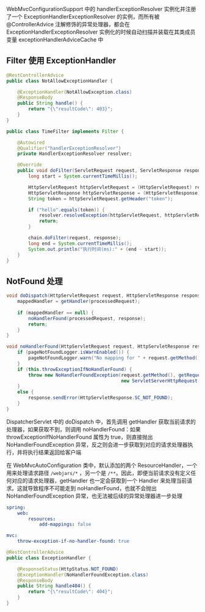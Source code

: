 WebMvcConfigurationSupport 中的 handlerExceptionResolver 实例化并注册了一个 ExceptionHandlerExceptionResolver 的实例，而所有被 @ControllerAdvice 注解修饰的异常处理器，都会在 ExceptionHandlerExceptionResolver 实例化的时候自动扫描并装载在其类成员变量 exceptionHandlerAdviceCache 中

## Filter 使用 ExceptionHandler

```java
@RestControllerAdvice
public class NotAllowExceptionHandler {

    @ExceptionHandler(NotAllowException.class)
    @ResponseBody
    public String handle() {
        return "{\"resultCode\": 403}";
    }
}

public class TimeFilter implements Filter {

    @Autowired
    @Qualifier("handlerExceptionResolver")
    private HandlerExceptionResolver resolver;

    @Override
    public void doFilter(ServletRequest request, ServletResponse response, FilterChain chain) throws IOException, ServletException {
        long start = System.currentTimeMillis();

        HttpServletRequest httpServletRequest = (HttpServletRequest) request;
        HttpServletResponse httpServletResponse = (HttpServletResponse) response;
        String token = httpServletRequest.getHeader("token");

        if ("hello".equals(token)) {
            resolver.resolveException(httpServletRequest, httpServletResponse, null, new NotAllowException());
            return;
        }

        chain.doFilter(request, response);
        long end = System.currentTimeMillis();
        System.out.println("执行时间(ms):" + (end - start));
    }
}
```

## NotFound 处理

```java
void doDispatch(HttpServletRequest request, HttpServletResponse response) throws Exception {
    mappedHandler = getHandler(processedRequest);
    
    if (mappedHandler == null) {
        noHandlerFound(processedRequest, response);
        return;
    }
}

void noHandlerFound(HttpServletRequest request, HttpServletResponse response) throws Exception {
    if (pageNotFoundLogger.isWarnEnabled()) {
        pageNotFoundLogger.warn("No mapping for " + request.getMethod() + " " + getRequestUri(request));
    }
    if (this.throwExceptionIfNoHandlerFound) {
        throw new NoHandlerFoundException(request.getMethod(), getRequestUri(request),
                                          new ServletServerHttpRequest(request).getHeaders());
    }
    else {
        response.sendError(HttpServletResponse.SC_NOT_FOUND);
    }
}
```

DispatcherServlet 中的 doDispatch 中，首先调用 getHandler 获取当前请求的处理器，如果获取不到，则调用 noHandlerFound：如果 throwExceptionIfNoHandlerFound 属性为 true，则直接抛出 NoHandlerFoundException 异常，反之则会进一步获取到对应的请求处理器执行，并将执行结果返回给客户端

在 WebMvcAutoConfiguration 类中，默认添加的两个 ResourceHandler，一个用来处理请求路径 `/webjars/*` ，另一个是 `/**`。因此，即便当前请求没有定义任何对应的请求处理器，getHandler 也一定会获取到一个 Handler 来处理当前请求。这就导致程序不可能走到 noHandlerFound，也就不会抛出 NoHandlerFoundException 异常，也无法被后续的异常处理器进一步处理

```yaml
spring:
    web:
        resources:
            add-mappings: false

mvc:
    throw-exception-if-no-handler-found: true
```

```java
@RestControllerAdvice
public class ExceptionHandler {

    @ResponseStatus(HttpStatus.NOT_FOUND)
    @ExceptionHandler(NoHandlerFoundException.class)
    @ResponseBody
    public String handle404() {
        return "{\"resultCode\": 404}";
    }
}
```